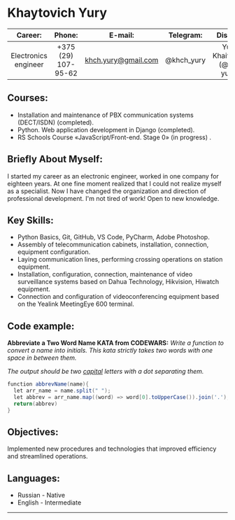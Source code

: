 # Khaytovich Yury

| Career:              | Phone:              | E-mail:             | Telegram:  |Discord                   |
|:--------------------:|:-------------------:|:-------------------:|:----------:|:------------------------:|
| Electronics engineer | +375 (29) 107-95-62 | khch.yury@gmail.com | @khch_yury |Yury Khaitovich (@kh-yury)|

Courses:
-
- Installation and maintenance of PBX communication systems (DECT/ISDN) (completed).
- Python. Web application development in Django (completed).
- RS Schools Course «JavaScript/Front-end. Stage 0» (in progress) .

Briefly About Myself:
-
I started my career as an electronic engineer, worked in one company for eighteen years. At one fine moment realized that I could not realize myself as a specialist. Now I have changed the organization and direction of professional development. I'm not tired of work! Open to new knowledge.


Key Skills:
-
- Python Basics, Git, GitHub, VS Code, PyCharm, Adobe Photoshop.
- Assembly of telecommunication cabinets, installation, connection, equipment configuration.
- Laying communication lines, performing crossing operations on station equipment.
- Installation, configuration, connection, maintenance of video surveillance systems based on Dahua Technology, Hikvision, Hiwatch equipment.
- Connection and configuration of videoconferencing equipment based on the Yealink MeetingEye 600 terminal.

Code example:
-
**Abbreviate a Two Word Name KATA from CODEWARS:** *Write a function to convert a name into initials. This kata strictly takes two words with one space in between them.*

*The output should be two <u>capital</u> letters with a dot separating them.*

```Java
function abbrevName(name){
  let arr_name = name.split(" ");
  let abbrev = arr_name.map((word) => word[0].toUpperCase()).join('.');
  return(abbrev)
}
```
Objectives:
-
Implemented new procedures and technologies that improved efficiency and streamlined operations.

Languages:
-
- Russian - Native
- English - Intermediate

---
